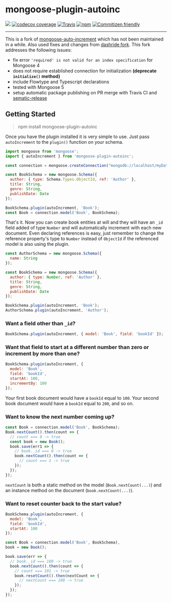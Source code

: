 # mongoose-plugin-autoinc
[![](https://img.shields.io/npm/v/mongoose-plugin-autoinc.svg)](https://www.npmjs.com/package/mongoose-plugin-autoinc)
[![codecov coverage](https://img.shields.io/codecov/c/github/nodkz/mongoose-plugin-autoinc.svg)](https://codecov.io/github/nodkz/mongoose-plugin-autoinc)
[![Travis](https://img.shields.io/travis/nodkz/mongoose-plugin-autoinc.svg?maxAge=2592000)](https://travis-ci.org/nodkz/mongoose-plugin-autoinc)
[![npm](https://img.shields.io/npm/dt/mongoose-plugin-autoinc.svg)](http://www.npmtrends.com/mongoose-plugin-autoinc)
[![Commitizen friendly](https://img.shields.io/badge/commitizen-friendly-brightgreen.svg)](http://commitizen.github.io/cz-cli/)

---

This is a fork of [mongoose-auto-increment](https://github.com/chevex-archived/mongoose-auto-increment) which has not been maintained in a while. Also used fixes and changes from [dashride fork](https://github.com/Dashride/mongoose-auto-increment). This fork addresses the following issues:
- fix error `'required' is not valid for an index specification` for Mongoose 4
- does not require established connection for initialization **(deprecate `initialize()` method)**
- include Flowtype and Typescript declarations
- tested with Mongoose 5
- setup automatic package publishing on PR merge with Travis CI and [sematic-release](https://github.com/semantic-release/semantic-release)

## Getting Started

> npm install mongoose-plugin-autoinc

Once you have the plugin installed it is very simple to use. Just pass `autoIncrement` to the `plugin()` function on your schema.

````js
import mongoose from 'mongoose';
import { autoIncrement } from 'mongoose-plugin-autoinc';

const connection = mongoose.createConnection("mongodb://localhost/myDatabase");

const BookSchema = new mongoose.Schema({
  author: { type: Schema.Types.ObjectId, ref: 'Author' },
  title: String,
  genre: String,
  publishDate: Date
});

BookSchema.plugin(autoIncrement, 'Book');
const Book = connection.model('Book', BookSchema);
````

That's it. Now you can create book entities at will and they will have an `_id` field added of type `Number` and will automatically increment with each new document. Even declaring references is easy, just remember to change the reference property's type to `Number` instead of `ObjectId` if the referenced model is also using the plugin.

````js
const AuthorSchema = new mongoose.Schema({
  name: String
});

const BookSchema = new mongoose.Schema({
  author: { type: Number, ref: 'Author' },
  title: String,
  genre: String,
  publishDate: Date
});

BookSchema.plugin(autoIncrement, 'Book');
AuthorSchema.plugin(autoIncrement, 'Author');
````

### Want a field other than `_id`?

````js
BookSchema.plugin(autoIncrement, { model: 'Book', field: 'bookId' });
````

### Want that field to start at a different number than zero or increment by more than one?

````js
BookSchema.plugin(autoIncrement, {
  model: 'Book',
  field: 'bookId',
  startAt: 100,
  incrementBy: 100
});
````

Your first book document would have a `bookId` equal to `100`. Your second book document would have a `bookId` equal to `200`, and so on.

### Want to know the next number coming up?

````js
const Book = connection.model('Book', BookSchema);
Book.nextCount().then(count => {
  // count === 0 -> true
  const book = new Book();
  book.save(err1 => {
    // book._id === 0 -> true
    book.nextCount().then(count => {
      // count === 1 -> true
    });
  });
});
````

`nextCount` is both a static method on the model (`Book.nextCount(...)`) and an instance method on the document (`book.nextCount(...)`).

### Want to reset counter back to the start value?

````js
BookSchema.plugin(autoIncrement, {
  model: 'Book',
  field: 'bookId',
  startAt: 100
});

const Book = connection.model('Book', BookSchema),
book = new Book();

book.save(err => {
  // book._id === 100 -> true
  book.nextCount().then(count => {
    // count === 101 -> true
    book.resetCount().then(nextCount => {
      // nextCount === 100 -> true
    });
  });
});
````
